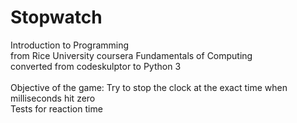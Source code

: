# Stopwatch
Introduction to Programming<br>
from Rice University coursera Fundamentals of Computing<br>
converted from codeskulptor to Python 3
<br><br>
Objective of the game: Try to stop the clock at the exact time when milliseconds hit zero<br>
Tests for reaction time
